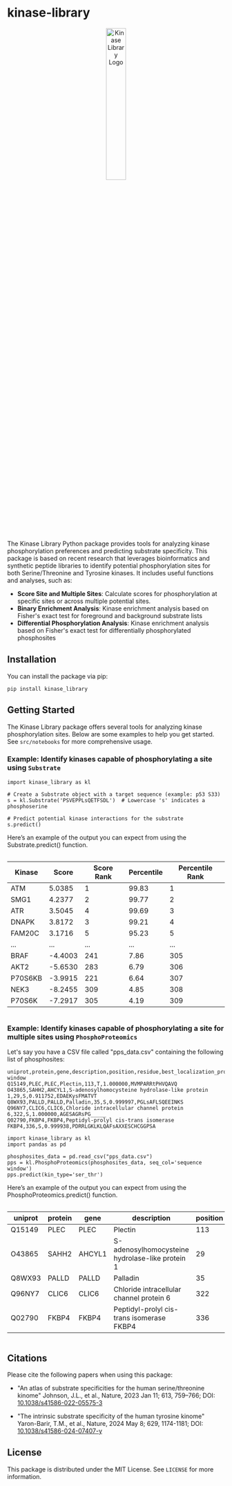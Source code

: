 # kinase-library

<p align="center">
    <picture>
        <img src="./src/notebooks/images/logo.png" alt="Kinase Library Logo" width="30%">
    </picture>
</p>

The Kinase Library Python package provides tools for analyzing kinase phosphorylation preferences and predicting substrate specificity. This package is based on recent research that leverages bioinformatics and synthetic peptide libraries to identify potential phosphorylation sites for both Serine/Threonine and Tyrosine kinases. It includes useful functions and analyses, such as:

- **Score Site and Multiple Sites**: Calculate scores for phosphorylation at specific sites or across multiple potential sites.
- **Binary Enrichment Analysis**: Kinase enrichment analysis based on Fisher's exact test for foreground and background substrate lists
- **Differential Phosphorylation Analysis**: Kinase enrichment analysis based on Fisher's exact test for differentially phosphorylated phosphosites

## Installation

You can install the package via pip:

```
pip install kinase_library
```

## Getting Started

The Kinase Library package offers several tools for analyzing kinase phosphorylation sites. Below are some examples to help you get started. See `src/notebooks` for more comprehensive usage.

### Example: Identify kinases capable of phosphorylating a site using `Substrate`

```
import kinase_library as kl

# Create a Substrate object with a target sequence (example: p53 S33)
s = kl.Substrate('PSVEPPLsQETFSDL')  # Lowercase 's' indicates a phosphoserine

# Predict potential kinase interactions for the substrate
s.predict()
```

Here’s an example of the output you can expect from using the Substrate.predict() function.

<div style="overflow-x:auto;">

| Kinase  | Score   | Score Rank | Percentile | Percentile Rank |
| ------- | ------- | ---------- | ---------- | --------------- |
| ATM     | 5.0385  | 1          | 99.83      | 1               |
| SMG1    | 4.2377  | 2          | 99.77      | 2               |
| ATR     | 3.5045  | 4          | 99.69      | 3               |
| DNAPK   | 3.8172  | 3          | 99.21      | 4               |
| FAM20C  | 3.1716  | 5          | 95.23      | 5               |
| ...     | ...     | ...        | ...        | ...             |
| BRAF    | -4.4003 | 241        | 7.86       | 305             |
| AKT2    | -5.6530 | 283        | 6.79       | 306             |
| P70S6KB | -3.9915 | 221        | 6.64       | 307             |
| NEK3    | -8.2455 | 309        | 4.85       | 308             |
| P70S6K  | -7.2917 | 305        | 4.19       | 309             |

</div>

### Example: Identify kinases capable of phosphorylating a site for multiple sites using `PhosphoProteomics`

Let's say you have a CSV file called "pps_data.csv" containing the following list of phosphosites:

```
uniprot,protein,gene,description,position,residue,best_localization_prob,sequence window
Q15149,PLEC,PLEC,Plectin,113,T,1.000000,MVMPARRtPHVQAVQ
O43865,SAHH2,AHCYL1,S-adenosylhomocysteine hydrolase-like protein 1,29,S,0.911752,EDAEKysFMATVT
Q8WX93,PALLD,PALLD,Palladin,35,S,0.999997,PGLsAFLSQEEINKS
Q96NY7,CLIC6,CLIC6,Chloride intracellular channel protein 6,322,S,1.000000,AGESAGRsPG_____
Q02790,FKBP4,FKBP4,Peptidyl-prolyl cis-trans isomerase FKBP4,336,S,0.999938,PDRRLGKLKLQAFsAXXESCHCGGPSA
```

```
import kinase_library as kl
import pandas as pd

phosphosites_data = pd.read_csv("pps_data.csv")
pps = kl.PhosphoProteomics(phosphosites_data, seq_col='sequence window')
pps.predict(kin_type='ser_thr')
```

Here’s an example of the output you can expect from using the PhosphoProteomics.predict() function.

<div style="overflow-x:auto;">

| uniprot | protein | gene   | description                                     | position | residue | best_localization_prob | sequence window             | phos_res | Sequence             | ... | YSK1_percentile | YSK1_percentile_rank | YSK4_score | YSK4_score_rank | YSK4_percentile | YSK4_percentile_rank | ZAK_score | ZAK_score_rank | ZAK_percentile | ZAK_percentile_rank |
| ------- | ------- | ------ | ----------------------------------------------- | -------- | ------- | ---------------------- | --------------------------- | -------- | -------------------- | --- | --------------- | -------------------- | ---------- | --------------- | --------------- | -------------------- | --------- | -------------- | -------------- | ------------------- |
| Q15149  | PLEC    | PLEC   | Plectin                                         | 113      | T       | 1.000000               | MVMPARRtPHVQAVQ             | t        | MVMPARRtPHVQAVQ      | ... | 80.44           | 130                  | -3.004     | 249             | 32.17           | 244                  | -1.210    | 159            | 80.90          | 128                 |
| O43865  | SAHH2   | AHCYL1 | S-adenosylhomocysteine hydrolase-like protein 1 | 29       | S       | 0.911752               | EDAEKysFMATVT               | s        | \_EDAEKYsFMATVT\_    | ... | 63.85           | 150                  | -1.431     | 125             | 71.22           | 108                  | -1.481    | 129            | 76.87          | 82                  |
| Q8WX93  | PALLD   | PALLD  | Palladin                                        | 35       | S       | 0.999997               | PGLsAFLSQEEINKS             | s        | PGLSAFLsQEEINKS      | ... | 11.73           | 250                  | -2.567     | 128             | 44.07           | 119                  | -4.899    | 228            | 6.80           | 291                 |
| Q96NY7  | CLIC6   | CLIC6  | Chloride intracellular channel protein 6        | 322      | S       | 1.000000               | AGESAGRsPG\_\_\_\_\_        | s        | AGESAGRsPG\_\_\_\_\_ | ... | 52.69           | 134                  | -3.300     | 213             | 24.37           | 284                  | -2.839    | 182            | 47.81          | 163                 |
| Q02790  | FKBP4   | FKBP4  | Peptidyl-prolyl cis-trans isomerase FKBP4       | 336      | S       | 0.999938               | PDRRLGKLKLQAFsAXXESCHCGGPSA | s        | KLKLQAFsAXXESCH      | ... | 46.82           | 216                  | -2.265     | 186             | 52.25           | 178                  | -3.020    | 240            | 43.29          | 233                 |

</div>

## Citations

Please cite the following papers when using this package:

- "An atlas of substrate specificities for the human serine/threonine kinome"
  Johnson, J.L., et al., Nature, 2023 Jan 11; 613, 759–766; DOI: [10.1038/s41586-022-05575-3](https://doi.org/10.1038/s41586-022-05575-3)

- "The intrinsic substrate specificity of the human tyrosine kinome"
  Yaron-Barir, T.M., et al., Nature, 2024 May 8; 629, 1174-1181; DOI: [10.1038/s41586-024-07407-y](https://doi.org/10.1038/s41586-024-07407-y)

## License

This package is distributed under the MIT License. See `LICENSE` for more information.
